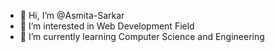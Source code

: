 - 👋 Hi, I’m @Asmita-Sarkar
- 👀 I’m interested in Web Development Field
- 🌱 I’m currently learning Computer Science and Engineering 

<!---
Asmita-Sarkar/Asmita-Sarkar is a ✨ special ✨ repository because its `README.md` (this file) appears on your GitHub profile.
You can click the Preview link to take a look at your changes.
--->
